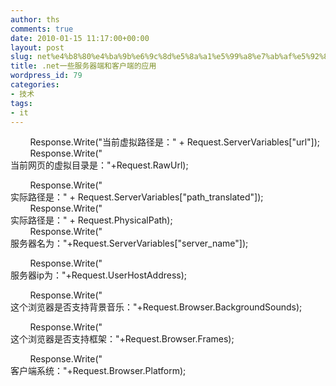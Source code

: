 ```yaml
---
author: ths
comments: true
date: 2010-01-15 11:17:00+00:00
layout: post
slug: net%e4%b8%80%e4%ba%9b%e6%9c%8d%e5%8a%a1%e5%99%a8%e7%ab%af%e5%92%8c%e5%ae%a2%e6%88%b7%e7%ab%af%e7%9a%84%e5%ba%94%e7%94%a8
title: .net一些服务器端和客户端的应用
wordpress_id: 79
categories:
- 技术
tags:
- it
---
```


       
Response.Write("当前虚拟路径是：" + Request.ServerVariables["url"]);<br/>
       
Response.Write("<br>当前网页的虚拟目录是："+Request.RawUrl);<br/>





       
Response.Write("<br>实际路径是：" +
Request.ServerVariables["path_translated"]);<br/>
       
Response.Write("<br>实际路径是：" +
Request.PhysicalPath);<br/>
       
Response.Write("<br>服务器名为："+Request.ServerVariables["server_name"]);<br/>





       
Response.Write("<br>服务器ip为："+Request.UserHostAddress);<br/>





       
Response.Write("<br>这个浏览器是否支持背景音乐："+Request.Browser.BackgroundSounds);<br/>





       
Response.Write("<br>这个浏览器是否支持框架："+Request.Browser.Frames);<br/>





       
Response.Write("<br>客户端系统："+Request.Browser.Platform);



